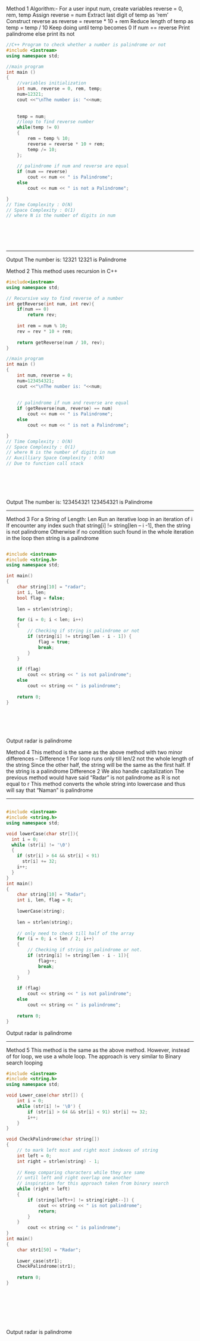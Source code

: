 
				

									
Method 1 Algorithm:-
For a user input num, create variables reverse = 0, rem, temp
Assign reverse = num
Extract last digit of temp as ‘rem’
Construct reverse as reverse = reverse * 10 + rem
Reduce length of temp as temp = temp / 10
Keep doing until temp becomes 0
If num == reverse
Print palindrome else print its not
								

				

				

				

																														

				

				

				

									
```cpp
//C++ Program to check whether a number is palindrome or not
#include <iostream>
using namespace std;

//main program
int main ()
{
    //variables initialization
    int num, reverse = 0, rem, temp;
    num=12321;
    cout <<"\nThe number is: "<<num; 
   
 
    temp = num;
    //loop to find reverse number
    while(temp != 0)
    {
        rem = temp % 10;
        reverse = reverse * 10 + rem;
        temp /= 10;
    };
    
    // palindrome if num and reverse are equal
    if (num == reverse)
        cout << num << " is Palindrome";
    else
        cout << num << " is not a Palindrome";

}
// Time Complexity : O(N)
// Space Complexity : O(1)
// where N is the number of digits in num
								

				

				
```

---
				

									
Output
The number is: 12321
12321 is Palindrome
								

				

				

				

									
Method 2
This method uses recursion in C++
								

				

				

				

									
```cpp
#include<iostream> 
using namespace std;

// Recursive way to find reverse of a number
int getReverse(int num, int rev){
    if(num == 0)
        return rev;
    
    int rem = num % 10;
    rev = rev * 10 + rem;
    
    return getReverse(num / 10, rev);
}

//main program
int main ()
{
    int num, reverse = 0;
    num=123454321;
    cout <<"\nThe number is: "<<num; 
    
    
    // palindrome if num and reverse are equal
    if (getReverse(num, reverse) == num)
        cout << num << " is Palindrome";
    else
        cout << num << " is not a Palindrome";

}
// Time Complexity : O(N)
// Space Complexity : O(1)
// where N is the number of digits in num
// Auxilliary Space Complexity : O(N)
// Due to function call stack
								

				

				
```
				

									
Output
The number is: 123454321
123454321 is Palindrome
								

				

					
		
				
---
			

						

				

							

							

					

												
					

					

								

				

				

				

									
Method 3
For a String of Length: Len
Run an iterative loop in an iteration of i
If encounter any index such that string[i] != string[len – i -1], then the string is not palindrome
Otherwise if no condition such found in the whole iteration in the loop then string is a palindrome
								

				

				

				

									

```cpp

#include <iostream>
#include <string.h>
using namespace std;

int main() 
{
    char string[10] = "radar";
    int i, len;
    bool flag = false;
    
    len = strlen(string);

    for (i = 0; i < len; i++) 
    {
        // Checking if string is palindrome or not
        if (string[i] != string[len - i - 1]) {
            flag = true;
            break;
        }
    }

    if (flag)
        cout << string << " is not palindrome";
    else
        cout << string << " is palindrome";
        
    return 0;
}
								

				

				
```
				

									
Output
radar is palindrome
								

				

				

				

									
Method 4
This method is the same as the above method with two minor differences –
Difference 1
For loop runs only till len/2 not the whole length of the string
Since the other half, the string will be the same as the first half. If the string is a palindrome
Difference 2
We also handle capitalization
The previous method would have said “Radar” is not palindrome as R is not equal to r
This method converts the whole string into lowercase and thus will say that “Naman” is palindrome
								

				

				

				

---

```cpp

#include <iostream>
#include <string.h>
using namespace std;

void lowerCase(char str[]){
  int i = 0;
  while (str[i] != '\0')
  {
    if (str[i] > 64 && str[i] < 91) 
      str[i] += 32; 
    i++;
  }
}
int main() 
{
    char string[10] = "Radar";
    int i, len, flag = 0;
    
    lowerCase(string);
    
    len = strlen(string);
    
    // only need to check till half of the array
    for (i = 0; i < len / 2; i++) 
    {
        // Checking if string is palindrome or not.
        if (string[i] != string[len - i - 1]){
            flag++;
            break;
        }
    }

    if (flag)
        cout << string << " is not palindrome";
    else
        cout << string << " is palindrome";
        
    return 0;
}


```					

				

				

				

									
Output
radar is palindrome
								

				

				

				
---

Method 5
This method is the same as the above method. However, instead of for loop, we use a whole loop.
The approach is very similar to Binary search looping
								

				

				

				

									


```cpp
#include <iostream>
#include <string.h>
using namespace std;

void Lower_case(char str[]) {
    int i = 0;
    while (str[i] != '\0') {
        if (str[i] > 64 && str[i] < 91) str[i] += 32;
        i++;
    }
}

void CheckPalindrome(char string[]) 
{
    // to mark left most and right most indexes of string
    int left = 0;
    int right = strlen(string) - 1;
    
    // Keep comparing characters while they are same
    // until left and right overlap one another
    // inspiration for this approach taken from binary search
    while (right > left) 
    {
        if (string[left++] != string[right--]) {
            cout << string << " is not palindrome";
            return;
        }
    }
        cout << string << " is palindrome";
}
int main() 
{
    char str1[50] = "Radar";
    
    Lower_case(str1);
    CheckPalindrome(str1);
    
    return 0;
}


								

				

				
```
				

									
Output
radar is palindrome
								

				
